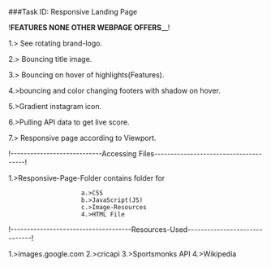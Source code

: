 
###Task ID: Responsive Landing Page





!______________________FEATURES NONE OTHER WEBPAGE OFFERS________________________!

1.>  See rotating brand-logo.

2.>  Bouncing title image.

3.>  Bouncing on hover of highlights(Features).

4.>bouncing and color changing footers with shadow on hover.
 
5.>Gradient instagram icon.

6.>Pulling API data to get live score.

7.> Responsive page according to Viewport.



!----------------------------Accessing Files--------------------------------------!

1.>Responsive-Page-Folder contains folder for

						a.>CSS
						b.>JavaScript(JS)
						c.>Image-Resources
						4.>HTML File


!-------------------------------------Resources-Used------------------------------!

1.>images.google.com
2.>cricapi
3.>Sportsmonks API
4.>Wikipedia

